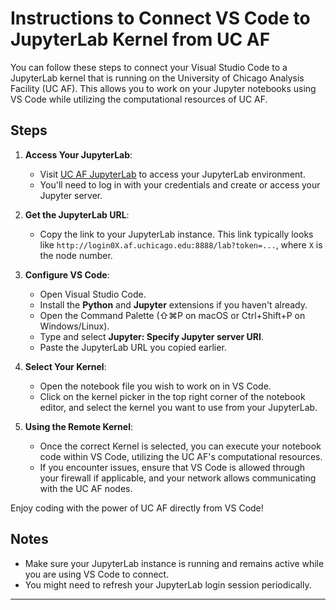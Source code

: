 
# Instructions to Connect VS Code to JupyterLab Kernel from UC AF

You can follow these steps to connect your Visual Studio Code to a JupyterLab kernel that is running on the University of Chicago Analysis Facility (UC AF). This allows you to work on your Jupyter notebooks using VS Code while utilizing the computational resources of UC AF.

## Steps

1. **Access Your JupyterLab**:
   - Visit [UC AF JupyterLab](https://af.uchicago.edu/jupyterlab) to access your JupyterLab environment.
   - You'll need to log in with your credentials and create or access your Jupyter server.

2. **Get the JupyterLab URL**:
   - Copy the link to your JupyterLab instance. This link typically looks like `http://login0X.af.uchicago.edu:8888/lab?token=...`, where `X` is the node number.

3. **Configure VS Code**:
   - Open Visual Studio Code.
   - Install the **Python** and **Jupyter** extensions if you haven't already.
   - Open the Command Palette (⇧⌘P on macOS or Ctrl+Shift+P on Windows/Linux).
   - Type and select **Jupyter: Specify Jupyter server URI**.
   - Paste the JupyterLab URL you copied earlier.

4. **Select Your Kernel**:
   - Open the notebook file you wish to work on in VS Code.
   - Click on the kernel picker in the top right corner of the notebook editor, and select the kernel you want to use from your JupyterLab.

5. **Using the Remote Kernel**:
   - Once the correct Kernel is selected, you can execute your notebook code within VS Code, utilizing the UC AF's computational resources.
   - If you encounter issues, ensure that VS Code is allowed through your firewall if applicable, and your network allows communicating with the UC AF nodes.

Enjoy coding with the power of UC AF directly from VS Code!

## Notes
- Make sure your JupyterLab instance is running and remains active while you are using VS Code to connect.
- You might need to refresh your JupyterLab login session periodically.

---
